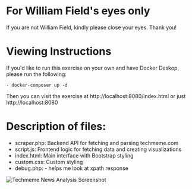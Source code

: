 # For William Field's eyes only
If you are not William Field, kindly please close your eyes. Thank you!

# Viewing Instructions
If you'd like to run this exercise on your own and have Docker Deskop, please run the following:

```
- docker-composer up -d
```

Then you can visit the exercise at http://localhost:8080/index.html or just http://localhost:8080

# Description of files:
- scraper.php: Backend API for fetching and parsing techmeme.com
- script.js: Frontend logic for fetching data and creating visualizations
- index.html: Main interface with Bootstrap styling
- custom.css: Custom styling
- debug.php: - helps me look at xpath response

![Techmeme News Analysis Screenshot](https://i.postimg.cc/s2WxPPjR/Screenshot-2025-03-08-125526.png)
